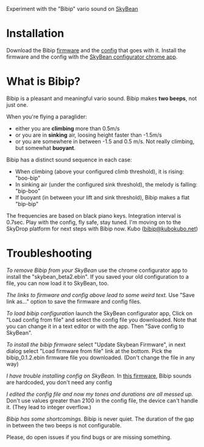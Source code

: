 Experiment with the "Bibip" vario sound on [SkyBean](https://github.com/fhorinek/SkyBean)

Installation
============
Download the Bibip [firmware](https://raw.githubusercontent.com/kubotron/BiBean/master/bibip_0.1.2.ebin) and the [config](https://raw.githubusercontent.com/kubotron/BiBean/master/config-black-keys.sbc) that goes with it. Install the firmware and the config with the [SkyBean configurator chrome app](https://chrome.google.com/webstore/detail/skybean-configurator/njolekdacakglgbnpmeldongebgldnhd?hl=en). 

What is Bibip?
==============
Bibip is a pleasant and meaningful vario sound. Bibip makes **two beeps**, not just one.

When you're flying a paraglider: 
* either you are **climbing** more than 0.5m/s
* or you are in **sinking** air, loosing height faster than -1.5m/s
* or you are somewhere in between -1.5 and 0.5 m/s. Not really climbing, but somewhat  **buoyant**.

Bibip has a distinct sound sequence in each case:
* When climbing (above your configured climb threshold), it is rising: "boo-bip" 
* In sinking air (under the configured sink threshold), the melody is falling: "bip-boo"
* If buoyant (in between your lift and sink threshold), Bibip makes a flat "bip-bip"

The frequencies are based on black piano keys. Integration interval is 0.7sec. Play with the config, fly safe, stay tuned.
I'm moving on to the SkyDrop platform for next steps with Bibip now. Kubo (bibip@kubokubo.net) 

Troubleshooting
===============
*To remove Bibip from your SkyBean* use the chrome configurator app to install the "skybean_beta2.ebin". If you saved your old configuration to a file, you can now load it to SkyBean, too.

*The links to firmware and config above lead to some weird text.* Use "Save link as..." option to save the firmware and config files. 

*To load bibip configuration* launch the SkyBean configurator app, Click on "Load config from file" and select the config file you downloaded. Note that you can change it in a text editor or with the app. Then "Save config to SkyBean".   

*To install the bibip firmware* select "Update Skybean Firmware", in next dialog select "Load firmware from file" link at the bottom. Pick the bibip_0.1.2.ebin firmware file you downloaded. (Don't change the file in any way)

*I have trouble installing config on SkyBean.* In [this firmware](https://raw.githubusercontent.com/kubotron/BiBean/master/bibip_0.1.2.hardcoded.ebin), Bibip sounds are hardcoded, you don't need any config

*I edited the config file and now my tones and durations are all messed up.* Don't use values greater than 2100 in the config file, the device can't handle it. (They lead to integer overflow.)

*Bibip has some shortcomings.* Bibip is never quiet. The duration of the gap in between the two beeps is not configurable. 

Please, do open issues if you find bugs or are missing something. 



